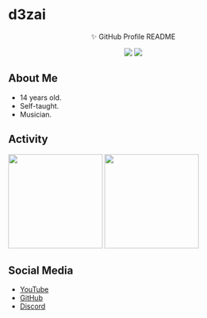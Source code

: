 # d3zai

<div align="center">
  <p>✨ GitHub Profile README</p>
  <img src="https://komarev.com/ghpvc?username=d3zai&style=flat-square&label=Profile+Views" />
  <img src="https://img.shields.io/github/followers/d3zai.svg?style=flat-square&label=Followers" />
</div>

## About Me

- 14 years old.
- Self-taught.
- Musician.

## Activity

<img src="https://github-readme-stats.vercel.app/api?username=d3zai&hide_border=true&theme=tokyonight&show_icons=true" height="190" />
<img src="https://github-readme-stats.vercel.app/api/top-langs?username=d3zai&layout=compact&hide_border=true&theme=tokyonight" height="190" />

## Social Media

- [YouTube](https://youtube.com/channel/UCCZfKiu0pnIW2DcSm8Yj15w)
- [GitHub](https://github.com/d3zai)
- [Discord](https://discordapp.com/users/871928659815059516)